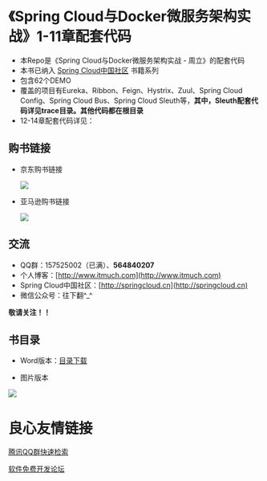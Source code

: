 # 《Spring Cloud与Docker微服务架构实战》1-11章配套代码

* 本Repo是《Spring Cloud与Docker微服务架构实战 - 周立》的配套代码
* 本书已纳入 [Spring Cloud中国社区](http://springcloud.cn) 书籍系列
* 包含62个DEMO
* 覆盖的项目有Eureka、Ribbon、Feign、Hystrix、Zuul、Spring Cloud Config、Spring Cloud Bus、Spring Cloud Sleuth等，**其中，Sleuth配套代码详见trace目录。其他代码都在根目录**
* 12-14章配套代码详见： 






## 购书链接

* 京东购书链接

  ![](ad/jd-购书链接.png)

* 亚马逊购书链接

  ![](ad/amz-购书链接.jpg)






## 交流

* QQ群：157525002（已满）、**564840207**
* 个人博客：[http://www.itmuch.com](http://www.itmuch.com)
* Spring Cloud中国社区：[http://springcloud.cn](http://springcloud.cn)
* 微信公众号：往下翻^_^


**敬请关注！！**




## 书目录

* Word版本：[目录下载](ad/catalog.doc)

* 图片版本

![](ad/catalog.png)

 # 良心友情链接

[腾讯QQ群快速检索](http://u.720life.cn/s/8cf73f7c)

[软件免费开发论坛](http://u.720life.cn/s/bbb01dc0)